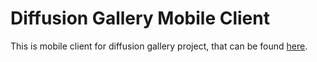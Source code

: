 # Diffusion Gallery Mobile Client

This is mobile client for diffusion gallery project, that can be found [here](https://github.com/Capaldi12/diffusion-gallery).

